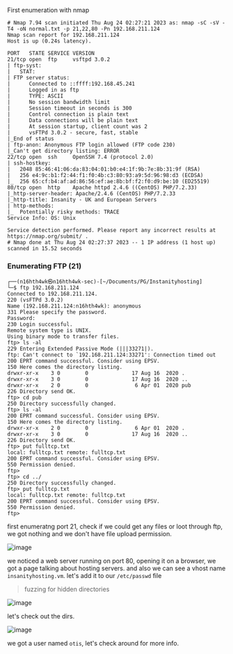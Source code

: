 First enumeration with nmap 

```shell
# Nmap 7.94 scan initiated Thu Aug 24 02:27:21 2023 as: nmap -sC -sV -T4 -oN normal.txt -p 21,22,80 -Pn 192.168.211.124
Nmap scan report for 192.168.211.124
Host is up (0.24s latency).

PORT   STATE SERVICE VERSION
21/tcp open  ftp     vsftpd 3.0.2
| ftp-syst: 
|   STAT: 
| FTP server status:
|      Connected to ::ffff:192.168.45.241
|      Logged in as ftp
|      TYPE: ASCII
|      No session bandwidth limit
|      Session timeout in seconds is 300
|      Control connection is plain text
|      Data connections will be plain text
|      At session startup, client count was 2
|      vsFTPd 3.0.2 - secure, fast, stable
|_End of status
| ftp-anon: Anonymous FTP login allowed (FTP code 230)
|_Can't get directory listing: ERROR
22/tcp open  ssh     OpenSSH 7.4 (protocol 2.0)
| ssh-hostkey: 
|   2048 85:46:41:06:da:83:04:01:b0:e4:1f:9b:7e:8b:31:9f (RSA)
|   256 e4:9c:b1:f2:44:f1:f0:4b:c3:80:93:a9:5d:96:98:d3 (ECDSA)
|_  256 65:cf:b4:af:ad:86:56:ef:ae:8b:bf:f2:f0:d9:be:10 (ED25519)
80/tcp open  http    Apache httpd 2.4.6 ((CentOS) PHP/7.2.33)
|_http-server-header: Apache/2.4.6 (CentOS) PHP/7.2.33
|_http-title: Insanity - UK and European Servers
| http-methods: 
|_  Potentially risky methods: TRACE
Service Info: OS: Unix

Service detection performed. Please report any incorrect results at https://nmap.org/submit/ .
# Nmap done at Thu Aug 24 02:27:37 2023 -- 1 IP address (1 host up) scanned in 15.52 seconds
```

### Enumerating FTP (21)

```shell
┌──(n16hth4wk㉿n16hth4wk-sec)-[~/Documents/PG/Instanityhosting]
└─$ ftp 192.168.211.124
Connected to 192.168.211.124.
220 (vsFTPd 3.0.2)
Name (192.168.211.124:n16hth4wk): anonymous
331 Please specify the password.
Password: 
230 Login successful.
Remote system type is UNIX.
Using binary mode to transfer files.
ftp> ls -al
229 Entering Extended Passive Mode (|||33271|).
ftp: Can't connect to `192.168.211.124:33271': Connection timed out
200 EPRT command successful. Consider using EPSV.
150 Here comes the directory listing.
drwxr-xr-x    3 0        0              17 Aug 16  2020 .
drwxr-xr-x    3 0        0              17 Aug 16  2020 ..
drwxr-xr-x    2 0        0               6 Apr 01  2020 pub
226 Directory send OK.
ftp> cd pub
250 Directory successfully changed.
ftp> ls -al
200 EPRT command successful. Consider using EPSV.
150 Here comes the directory listing.
drwxr-xr-x    2 0        0               6 Apr 01  2020 .
drwxr-xr-x    3 0        0              17 Aug 16  2020 ..
226 Directory send OK.
ftp> put fulltcp.txt 
local: fulltcp.txt remote: fulltcp.txt
200 EPRT command successful. Consider using EPSV.
550 Permission denied.
ftp> 
ftp> cd ../
250 Directory successfully changed.
ftp> put fulltcp.txt 
local: fulltcp.txt remote: fulltcp.txt
200 EPRT command successful. Consider using EPSV.
550 Permission denied.
ftp> 
```
first enumeratng port 21, check if we could get any files or loot through ftp, we got nothing and we don't have file upload permission.

![image](https://github.com/n16hth4wk07/n16hth4wk07.github.io/assets/87468669/c46e7e1c-d83e-4237-a250-6fc75d5be7c7)

we noticed a web server running on port 80, opening it on a browser, we got a page talking about hosting servers. and also we can see a vhost name `insanityhosting.vm`. let's add it to our `/etc/passwd` file 


>fuzzing for hidden directories

![image](https://github.com/user-attachments/assets/46623299-d128-43d0-98fa-0bfcf665153f)

let's check out the dirs. 

![image](https://github.com/user-attachments/assets/445fe212-9673-427c-97fa-53c1fed68a95)

we got a user named `otis`, let's check around for more info.






